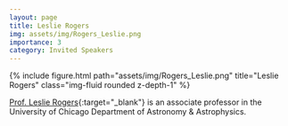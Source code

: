 ```yaml
---
layout: page
title: Leslie Rogers
img: assets/img/Rogers_Leslie.png
importance: 3
category: Invited Speakers
---
```


<div class="row">
    <div class="col-sm mt-3 mt-md-0">
        {% include figure.html path="assets/img/Rogers_Leslie.png" title="Leslie Rogers" class="img-fluid rounded z-depth-1" %}
    </div>
</div>
<!-- <div class="caption">
    This image can also have a caption. It's like magic.
</div> -->

[Prof. Leslie Rogers](https://astrophysics.uchicago.edu/people/profile/leslie-rogers/){:target="_blank"} is an associate professor in the University of Chicago Department of Astronomy & Astrophysics.
